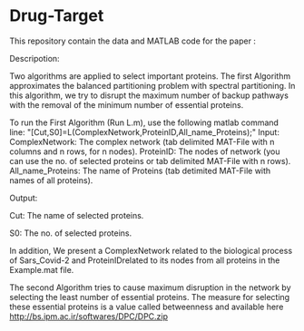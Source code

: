 # Drug-Target

This repository contain the data and MATLAB code for the paper :

Descripotion:

Two algorithms are applied to select important proteins.
The first Algorithm approximates the balanced partitioning problem with spectral partitioning. In this algorithm, we try to disrupt the maximum number of backup pathways with the removal of the minimum number of essential proteins.

To run the First Algorithm (Run L.m), use the following matlab command line:
"[Cut,S0]=L(ComplexNetwork,ProteinID,All_name_Proteins);"
Input:
ComplexNetwork: The complex network (tab delimited MAT-File with n columns and n rows, for n nodes).
ProteinID:  The nodes of network (you can use the no. of selected proteins or tab delimited MAT-File with n rows).
All_name_Proteins: The name of Proteins (tab detimited MAT-File with names of all proteins).

Output:

Cut: The name of selected proteins.

S0: The no. of selected proteins.

In addition, We present a ComplexNetwork related to the biological process of Sars_Covid-2 and
ProteinIDrelated to its nodes from all proteins in the Example.mat file.

The second Algorithm tries to cause maximum disruption in the network by selecting the least number of essential proteins. The measure for selecting these essential proteins is a value called betweenness and  available here http://bs.ipm.ac.ir/softwares/DPC/DPC.zip









